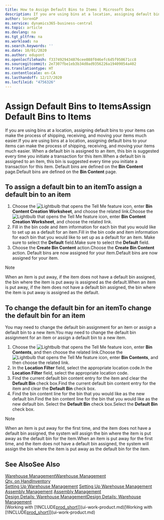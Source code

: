 ```yaml
---
title: How to Assign Default Bins to Items | Microsoft Docs
description: If you are using bins at a location, assigning default bins to your items can make the process of shipping, receiving, and moving your items much easier. When a default bin is assigned to an item, this bin is suggested every time you initiate a transaction for this item.
author: SorenGP
ms.service: dynamics365-business-central
ms.topic: article
ms.devlang: na
ms.tgt_pltfrm: na
ms.workload: na
ms.search.keywords: ''
ms.date: 10/01/2020
ms.author: edupont
ms.openlocfilehash: f3374929434876cee088f046efc6d5f950671cc8
ms.sourcegitcommit: 2e7307fbe1eb3b34d0ad9356226a19409054a402
ms.translationtype: HT
ms.contentlocale: en-CA
ms.lasthandoff: 12/17/2020
ms.locfileid: "4756326"
---
```

# <a name="assign-default-bins-to-items"></a><span data-ttu-id="bf8ad-104">Assign Default Bins to Items</span><span class="sxs-lookup"><span data-stu-id="bf8ad-104">Assign Default Bins to Items</span></span>
<span data-ttu-id="bf8ad-105">If you are using bins at a location, assigning default bins to your items can make the process of shipping, receiving, and moving your items much easier.</span><span class="sxs-lookup"><span data-stu-id="bf8ad-105">If you are using bins at a location, assigning default bins to your items can make the process of shipping, receiving, and moving your items much easier.</span></span> <span data-ttu-id="bf8ad-106">When a default bin is assigned to an item, this bin is suggested every time you initiate a transaction for this item.</span><span class="sxs-lookup"><span data-stu-id="bf8ad-106">When a default bin is assigned to an item, this bin is suggested every time you initiate a transaction for this item.</span></span> <span data-ttu-id="bf8ad-107">Default bins are defined on the **Bin Content** page.</span><span class="sxs-lookup"><span data-stu-id="bf8ad-107">Default bins are defined on the **Bin Content** page.</span></span>  

## <a name="to-assign-a-default-bin-to-an-item"></a><span data-ttu-id="bf8ad-108">To assign a default bin to an item</span><span class="sxs-lookup"><span data-stu-id="bf8ad-108">To assign a default bin to an item</span></span>
1.  <span data-ttu-id="bf8ad-109">Choose the ![Lightbulb that opens the Tell Me feature](media/ui-search/search_small.png "Tell me what you want to do") icon, enter **Bin Content Creation Worksheet**, and choose the related link.</span><span class="sxs-lookup"><span data-stu-id="bf8ad-109">Choose the ![Lightbulb that opens the Tell Me feature](media/ui-search/search_small.png "Tell me what you want to do") icon, enter **Bin Content Creation Worksheet**, and choose the related link.</span></span>  
2.  <span data-ttu-id="bf8ad-110">Fill in the bin code and item information for each bin that you would like to set up as a default for an item.</span><span class="sxs-lookup"><span data-stu-id="bf8ad-110">Fill in the bin code and item information for each bin that you would like to set up as a default for an item.</span></span> <span data-ttu-id="bf8ad-111">Make sure to select the **Default** field.</span><span class="sxs-lookup"><span data-stu-id="bf8ad-111">Make sure to select the **Default** field.</span></span>  
3.  <span data-ttu-id="bf8ad-112">Choose the **Create Bin Content** action.</span><span class="sxs-lookup"><span data-stu-id="bf8ad-112">Choose the **Create Bin Content** action.</span></span> <span data-ttu-id="bf8ad-113">Default bins are now assigned for your item.</span><span class="sxs-lookup"><span data-stu-id="bf8ad-113">Default bins are now assigned for your item.</span></span>  

> [!NOTE]  
>  <span data-ttu-id="bf8ad-114">When an item is put away, if the item does not have a default bin assigned, the bin where the item is put away is assigned as the default.</span><span class="sxs-lookup"><span data-stu-id="bf8ad-114">When an item is put away, if the item does not have a default bin assigned, the bin where the item is put away is assigned as the default.</span></span>  

## <a name="to-change-the-default-bin-for-an-item"></a><span data-ttu-id="bf8ad-115">To change the default bin for an item</span><span class="sxs-lookup"><span data-stu-id="bf8ad-115">To change the default bin for an item</span></span>  
<span data-ttu-id="bf8ad-116">You may need to change the default bin assignment for an item or assign a default bin to a new item.</span><span class="sxs-lookup"><span data-stu-id="bf8ad-116">You may need to change the default bin assignment for an item or assign a default bin to a new item.</span></span>    
1.  <span data-ttu-id="bf8ad-117">Choose the ![Lightbulb that opens the Tell Me feature](media/ui-search/search_small.png "Tell me what you want to do") icon, enter **Bin Contents**, and then choose the related link.</span><span class="sxs-lookup"><span data-stu-id="bf8ad-117">Choose the ![Lightbulb that opens the Tell Me feature](media/ui-search/search_small.png "Tell me what you want to do") icon, enter **Bin Contents**, and then choose the related link.</span></span>  
2.  <span data-ttu-id="bf8ad-118">In the **Location Filter** field, select the appropriate location code.</span><span class="sxs-lookup"><span data-stu-id="bf8ad-118">In the **Location Filter** field, select the appropriate location code.</span></span>  
3.  <span data-ttu-id="bf8ad-119">Find the current default bin content entry for the item and clear the **Default Bin** check box.</span><span class="sxs-lookup"><span data-stu-id="bf8ad-119">Find the current default bin content entry for the item and clear the **Default Bin** check box.</span></span>  
4.  <span data-ttu-id="bf8ad-120">Find the bin content line for the bin that you would like as the new default bin.</span><span class="sxs-lookup"><span data-stu-id="bf8ad-120">Find the bin content line for the bin that you would like as the new default bin.</span></span> <span data-ttu-id="bf8ad-121">Select the **Default Bin** check box.</span><span class="sxs-lookup"><span data-stu-id="bf8ad-121">Select the **Default Bin** check box.</span></span>  

> [!NOTE]  
>  <span data-ttu-id="bf8ad-122">When an item is put away for the first time, and the item does not have a default bin assigned, the system will assign the bin where the item is put away as the default bin for the item.</span><span class="sxs-lookup"><span data-stu-id="bf8ad-122">When an item is put away for the first time, and the item does not have a default bin assigned, the system will assign the bin where the item is put away as the default bin for the item.</span></span>  

## <a name="see-also"></a><span data-ttu-id="bf8ad-123">See Also</span><span class="sxs-lookup"><span data-stu-id="bf8ad-123">See Also</span></span>  
[<span data-ttu-id="bf8ad-124">Warehouse Management</span><span class="sxs-lookup"><span data-stu-id="bf8ad-124">Warehouse Management</span></span>](warehouse-manage-warehouse.md)  
[<span data-ttu-id="bf8ad-125">Qty. on Hand</span><span class="sxs-lookup"><span data-stu-id="bf8ad-125">Inventory</span></span>](inventory-manage-inventory.md)  
<span data-ttu-id="bf8ad-126">[Setting Up Warehouse Management](warehouse-setup-warehouse.md)   </span><span class="sxs-lookup"><span data-stu-id="bf8ad-126">[Setting Up Warehouse Management](warehouse-setup-warehouse.md)   </span></span>  
<span data-ttu-id="bf8ad-127">[Assembly Management](assembly-assemble-items.md)  </span><span class="sxs-lookup"><span data-stu-id="bf8ad-127">[Assembly Management](assembly-assemble-items.md)  </span></span>  
[<span data-ttu-id="bf8ad-128">Design Details: Warehouse Management</span><span class="sxs-lookup"><span data-stu-id="bf8ad-128">Design Details: Warehouse Management</span></span>](design-details-warehouse-management.md)  
<span data-ttu-id="bf8ad-129">[Working with [!INCLUDE[prod_short](includes/prod_short.md)]](ui-work-product.md)</span><span class="sxs-lookup"><span data-stu-id="bf8ad-129">[Working with [!INCLUDE[prod_short](includes/prod_short.md)]](ui-work-product.md)</span></span>
